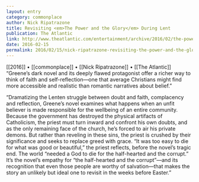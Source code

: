 ```yaml
---
layout: entry
category: commonplace
author: Nick Ripatrazone
title: Revisiting <em>The Power and the Glory</em> During Lent
publication: The Atlantic
link: http://www.theatlantic.com/entertainment/archive/2016/02/the-power-and-the-glory-lent-graham-greene/461820/
date: 2016-02-15
permalink: 2016/02/15/nick-ripatrazone-revisiting-the-power-and-the-glory-during-lent
---
```


[[2016]] • [[commonplace]] • [[Nick Ripatrazone]] • [[The Atlantic]]
 
“Greene’s dark novel and its deeply flawed protagonist offer a richer way to think of faith and self-reflection—one that average Christians might find more accessible and realistic than romantic narratives about belief.”

“Dramatizing the Lenten struggle between doubt and faith, complacency and reflection, Greene’s novel examines what happens when an unfit believer is made responsible for the wellbeing of an entire community. Because the government has destroyed the physical artifacts of Catholicism, the priest must turn inward and confront his own doubts, and as the only remaining face of the church, he’s forced to air his private demons. But rather than reveling in these sins, the priest is crushed by their significance and seeks to replace greed with grace. “It was too easy to die for what was good or beautiful,” the priest reflects, before the novel’s tragic end. The world “needed a God to die for the half-hearted and the corrupt.” It’s the novel’s empathy for “the half-hearted and the corrupt”—and its recognition that even those people are worthy of salvation—that makes the story an unlikely but ideal one to revisit in the weeks before Easter.”


